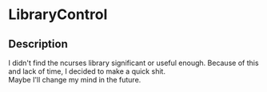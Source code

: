 # LibraryControl
## Description
I didn't find the ncurses library significant or useful enough.
Because of this and lack of time, I decided to make a quick shit.\
Maybe I'll change my mind in the future.
